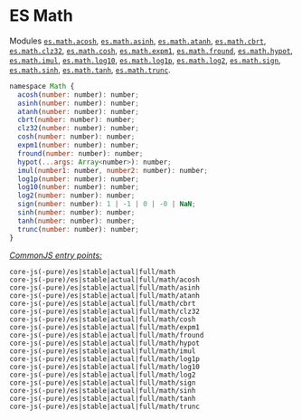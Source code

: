# ES Math
Modules [`es.math.acosh`](/packages/core-js/modules/es.math.acosh.js), [`es.math.asinh`](/packages/core-js/modules/es.math.asinh.js), [`es.math.atanh`](/packages/core-js/modules/es.math.atanh.js), [`es.math.cbrt`](/packages/core-js/modules/es.math.cbrt.js), [`es.math.clz32`](/packages/core-js/modules/es.math.clz32.js), [`es.math.cosh`](/packages/core-js/modules/es.math.cosh.js), [`es.math.expm1`](/packages/core-js/modules/es.math.expm1.js), [`es.math.fround`](/packages/core-js/modules/es.math.fround.js), [`es.math.hypot`](/packages/core-js/modules/es.math.hypot.js), [`es.math.imul`](/packages/core-js/modules/es.math.imul.js), [`es.math.log10`](/packages/core-js/modules/es.math.log10.js), [`es.math.log1p`](/packages/core-js/modules/es.math.log1p.js), [`es.math.log2`](/packages/core-js/modules/es.math.log2.js), [`es.math.sign`](/packages/core-js/modules/es.math.sign.js), [`es.math.sinh`](/packages/core-js/modules/es.math.sinh.js), [`es.math.tanh`](/packages/core-js/modules/es.math.tanh.js), [`es.math.trunc`](/packages/core-js/modules/es.math.trunc.js).
```js
namespace Math {
  acosh(number: number): number;
  asinh(number: number): number;
  atanh(number: number): number;
  cbrt(number: number): number;
  clz32(number: number): number;
  cosh(number: number): number;
  expm1(number: number): number;
  fround(number: number): number;
  hypot(...args: Array<number>): number;
  imul(number1: number, number2: number): number;
  log1p(number: number): number;
  log10(number: number): number;
  log2(number: number): number;
  sign(number: number): 1 | -1 | 0 | -0 | NaN;
  sinh(number: number): number;
  tanh(number: number): number;
  trunc(number: number): number;
}
```
[*CommonJS entry points:*](/docs/Usage.md#commonjs-api)
```
core-js(-pure)/es|stable|actual|full/math
core-js(-pure)/es|stable|actual|full/math/acosh
core-js(-pure)/es|stable|actual|full/math/asinh
core-js(-pure)/es|stable|actual|full/math/atanh
core-js(-pure)/es|stable|actual|full/math/cbrt
core-js(-pure)/es|stable|actual|full/math/clz32
core-js(-pure)/es|stable|actual|full/math/cosh
core-js(-pure)/es|stable|actual|full/math/expm1
core-js(-pure)/es|stable|actual|full/math/fround
core-js(-pure)/es|stable|actual|full/math/hypot
core-js(-pure)/es|stable|actual|full/math/imul
core-js(-pure)/es|stable|actual|full/math/log1p
core-js(-pure)/es|stable|actual|full/math/log10
core-js(-pure)/es|stable|actual|full/math/log2
core-js(-pure)/es|stable|actual|full/math/sign
core-js(-pure)/es|stable|actual|full/math/sinh
core-js(-pure)/es|stable|actual|full/math/tanh
core-js(-pure)/es|stable|actual|full/math/trunc
```
